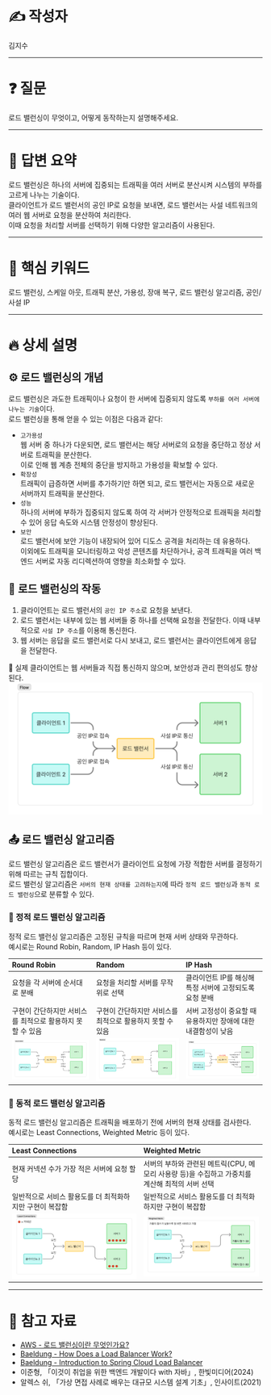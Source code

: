 # ✍️ 작성자
김지수

---

# ❓ 질문
로드 밸런싱이 무엇이고, 어떻게 동작하는지 설명해주세요.

---

# 💬 답변 요약 
로드 밸런싱은 하나의 서버에 집중되는 트래픽을 여러 서버로 분산시켜 시스템의 부하를 고르게 나누는 기술이다.  
클라이언트가 로드 밸런서의 공인 IP로 요청을 보내면, 로드 밸런서는 사설 네트워크의 여러 웹 서버로 요청을 분산하여 처리한다.  
이때 요청을 처리할 서버를 선택하기 위해 다양한 알고리즘이 사용된다.

---

# 🧠 핵심 키워드
로드 밸런싱, 스케일 아웃, 트래픽 분산, 가용성, 장애 복구, 로드 밸런싱 알고리즘, 공인/사설 IP

---

# 🔥 상세 설명

## ⚙️ 로드 밸런싱의 개념
로드 밸런싱은 과도한 트래픽이나 요청이 한 서버에 집중되지 않도록 `부하를 여러 서버에 나누는 기술`이다.  
로드 밸런싱을 통해 얻을 수 있는 이점은 다음과 같다:  
- `고가용성`  
  웹 서버 중 하나가 다운되면, 로드 밸런서는 해당 서버로의 요청을 중단하고 정상 서버로 트래픽을 분산한다.  
  이로 인해 웹 계층 전체의 중단을 방지하고 가용성을 확보할 수 있다.
- `확장성`  
  트래픽이 급증하면 서버를 추가하기만 하면 되고, 로드 밸런서는 자동으로 새로운 서버까지 트래픽을 분산한다.
- `성능`  
  하나의 서버에 부하가 집중되지 않도록 하여 각 서버가 안정적으로 트래픽을 처리할 수 있어 응답 속도와 시스템 안정성이 향상된다.
- `보안`    
  로드 밸런서에 보안 기능이 내장되어 있어 디도스 공격을 처리하는 데 유용하다.  
  이외에도 트래픽을 모니터링하고 악성 콘텐츠를 차단하거나, 공격 트래픽을 여러 백엔드 서버로 자동 리디렉션하여 영향을 최소화할 수 있다.

## 🏃 로드 밸런싱의 작동
1. 클라이언트는 로드 밸런서의 `공인 IP 주소`로 요청을 보낸다.  
2. 로드 밸런서는 내부에 있는 웹 서버들 중 하나를 선택해 요청을 전달한다. 이때 내부적으로 `사설 IP 주소`를 이용해 통신한다. 
3. 웹 서버는 응답을 로드 밸런서로 다시 보내고, 로드 밸런서는 클라이언트에게 응답을 전달한다.  

📌 실제 클라이언트는 웹 서버들과 직접 통신하지 않으며, 보안성과 관리 편의성도 향상된다.
![Flow](images/Flow.png)

## 📤 로드 밸런싱 알고리즘
로드 밸런싱 알고리즘은 로드 밸런서가 클라이언트 요청에 가장 적합한 서버를 결정하기 위해 따르는 규칙 집합이다.  
로드 밸런싱 알고리즘은 `서버의 현재 상태를 고려하는지`에 따라 `정적 로드 밸런싱`과 `동적 로드 밸런싱`으로 분류할 수 있다.

### 🧊 정적 로드 밸런싱 알고리즘
정적 로드 밸런싱 알고리즘은 고정된 규칙을 따르며 현재 서버 상태와 무관하다.  
예시로는 Round Robin, Random, IP Hash 등이 있다.

| Round Robin                           | Random                           | IP Hash                             |
|:--------------------------------------|:---------------------------------|:------------------------------------|
| 요청을 각 서버에 순서대로 분배                     | 요청을 처리할 서버를 무작위로 선택              | 클라이언트 IP를 해싱해 특정 서버에 고정되도록 요청 분배    |
| 구현이 간단하지만 서비스를 최적으로 활용하지 못할 수 있음      | 구현이 간단하지만 서비스를 최적으로 활용하지 못할 수 있음 | 서버 고정성이 중요할 때 유용하지만 장애에 대한 내결함성이 낮음 |
| ![Round Robin](images/RoundRobin.png) | ![Random](images/Random.png)     | ![IP Hash](images/IPHash.png)       |

### 🔄 동적 로드 밸런싱 알고리즘
동적 로드 밸런싱 알고리즘은 트래픽을 배포하기 전에 서버의 현재 상태를 검사한다.   
예시로는 Least Connections, Weighted Metric 등이 있다.

| Least Connections                                 | Weighted Metric                                          |
|:--------------------------------------------------|:---------------------------------------------------------|
| 현재 커넥션 수가 가장 적은 서버에 요청 할당                         | 서버의 부하와 관련된 메트릭(CPU, 메모리 사용량 등)을 수집하고 가중치를 계산해 최적의 서버 선택 |
| 일반적으로 서비스 활용도를 더 최적화하지만 구현이 복잡함                   | 일반적으로 서비스 활용도를 더 최적화하지만 구현이 복잡함                          |
| ![Least Connections](images/LeastConnections.png) | ![Weighted Metric](images/WeightedMetric.png)            |

---

# 🔗 참고 자료
- [AWS - 로드 밸런싱이란 무엇인가요?](https://aws.amazon.com/ko/what-is/load-balancing/)
- [Baeldung - How Does a Load Balancer Work?](https://www.baeldung.com/cs/load-balancer)
- [Baeldung - Introduction to Spring Cloud Load Balancer](https://www.baeldung.com/spring-cloud-load-balancer)
- 이준형, 「이것이 취업을 위한 백엔드 개발이다 with 자바」, 한빛미디어(2024)
- 알렉스 쉬, 「가상 면접 사례로 배우는 대규모 시스템 설계 기초」, 인사이트(2021)